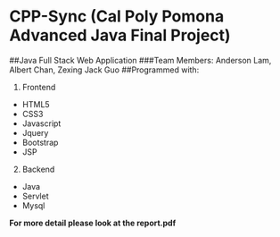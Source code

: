 # CPP-Sync (Cal Poly Pomona Advanced Java Final Project) 
##Java Full Stack Web Application 
###Team Members: Anderson Lam, Albert Chan, Zexing Jack Guo 
##Programmed with: 
1. Frontend 
  * HTML5
  * CSS3
  * Javascript
  * Jquery
  * Bootstrap
  * JSP 
2. Backend
  * Java
  * Servlet
  * Mysql 

**For more detail please look at the report.pdf**


